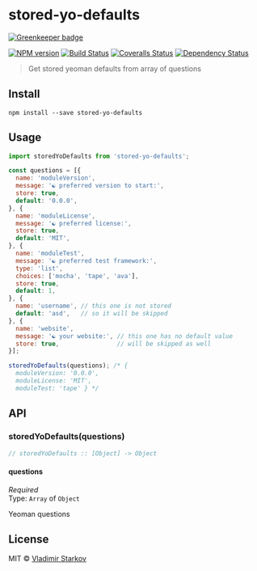 # stored-yo-defaults

[![Greenkeeper badge](https://badges.greenkeeper.io/iamstarkov/stored-yo-defaults.svg)](https://greenkeeper.io/)

[![NPM version][npm-image]][npm-url]
[![Build Status][travis-image]][travis-url]
[![Coveralls Status][coveralls-image]][coveralls-url]
[![Dependency Status][depstat-image]][depstat-url]

> Get stored yeoman defaults from array of questions

## Install

    npm install --save stored-yo-defaults

## Usage

```js
import storedYoDefaults from 'stored-yo-defaults';

const questions = [{
  name: 'moduleVersion',
  message: '☯ preferred version to start:',
  store: true,
  default: '0.0.0',
}, {
  name: 'moduleLicense',
  message: '☯ preferred license:',
  store: true,
  default: 'MIT',
}, {
  name: 'moduleTest',
  message: '☯ preferred test framework:',
  type: 'list',
  choices: ['mocha', 'tape', 'ava'],
  store: true,
  default: 1,
}, {
  name: 'username', // this one is not stored
  default: 'asd',   // so it will be skipped
}, {
  name: 'website',
  message: '☯ your website:', // this one has no default value
  store: true,                // will be skipped as well
}];

storedYoDefaults(questions); /* {
  moduleVersion: '0.0.0',
  moduleLicense: 'MIT',
  moduleTest: 'tape' } */
```

## API

### storedYoDefaults(questions)

```js
// storedYoDefaults :: [Object] -> Object
```

#### questions

*Required*  
Type: `Array` of `Object`

Yeoman questions

## License

MIT © [Vladimir Starkov](https://iamstarkov.com)

[npm-url]: https://npmjs.org/package/stored-yo-defaults
[npm-image]: https://img.shields.io/npm/v/stored-yo-defaults.svg?style=flat-square

[travis-url]: https://travis-ci.org/iamstarkov/stored-yo-defaults
[travis-image]: https://img.shields.io/travis/iamstarkov/stored-yo-defaults.svg?style=flat-square

[coveralls-url]: https://coveralls.io/r/iamstarkov/stored-yo-defaults
[coveralls-image]: https://img.shields.io/coveralls/iamstarkov/stored-yo-defaults.svg?style=flat-square

[depstat-url]: https://david-dm.org/iamstarkov/stored-yo-defaults
[depstat-image]: https://david-dm.org/iamstarkov/stored-yo-defaults.svg?style=flat-square

